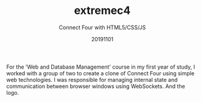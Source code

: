 ﻿---
{
  "title": "extremec4",
  "subtitle": "Connect Four with HTML5/CSS/JS",
  "image": "https://leading-whisper-59df6e3f28.media.strapiapp.com/extremec4_dfb9268d9a.png",
  "tags": [
    "in a team",
    "programming"
  ],
  "links": [],
  "date": "20191101"
}
---

For the 'Web and Database Management' course in my first year of study, I worked with a group of two to create a clone of Connect Four using simple web technologies.
I was responsible for managing internal state and communication between browser windows using WebSockets.
And the logo.

